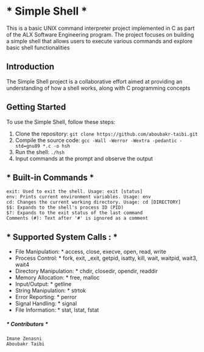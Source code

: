#  * Simple Shell *

This is a basic UNIX command interpreter project implemented in C as part of the ALX Software Engineering program.
The project focuses on building a simple shell that allows users to execute various commands and explore basic shell
functionalities

## Introduction

The Simple Shell project is a collaborative effort aimed at providing an understanding of how a shell works, along with C programming concepts

## Getting Started

To use the Simple Shell, follow these steps:

1. Clone the repository: `git clone https://github.com/aboubakr-taibi.git`
2. Compile the source code: `gcc -Wall -Werror -Wextra -pedantic -std=gnu89 *.c -o hsh`
3. Run the shell: `./hsh`
4. Input commands at the prompt and observe the output


## * Built-in Commands *

    exit: Used to exit the shell. Usage: exit [status]
    env: Prints current environment variables. Usage: env
    cd: Changes the current working directory. Usage: cd [DIRECTORY]
    $$: Expands to the shell's process ID (PID)
    $?: Expands to the exit status of the last command
    Comments (#): Text after '#' is ignored as a comment

## * Supported System Calls : *

 * File Manipulation: * access, close, execve, open, read, write
 * Process Control: * fork, exit, _exit, getpid, isatty, kill, wait, waitpid, wait3, wait4
 * Directory Manipulation: * chdir, closedir, opendir, readdir
 * Memory Allocation: * free, malloc
 * Input/Output: * getline
 * String Manipulation: * strtok
 * Error Reporting: * perror
 * Signal Handling: * signal
 * File Information: * stat, lstat, fstat 

#####  * Contributors *

    Imane Zenasni
    Aboubakr Taibi
